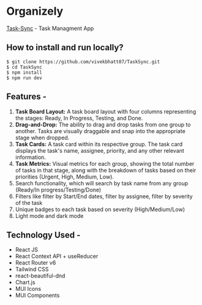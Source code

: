# Organizely

[Task-Sync](https://task-sync-rho.vercel.app/) - Task Managment App

## How to install and run locally?

```
$ git clone https://github.com/vivekbhatt07/TaskSync.git
$ cd TaskSync
$ npm install
$ npm run dev
```

## Features -

1. **Task Board Layout:** A task board layout with four columns representing the stages: Ready, In Progress, Testing, and Done.
2. **Drag-and-Drop:** The ability to drag and drop tasks from one group to another. Tasks are visually draggable and snap into the appropriate stage when dropped.
3. **Task Cards:** A task card within its respective group. The task card displays the task's name, assignee, priority, and any other relevant information.
4. **Task Metrics:** Visual metrics for each group, showing the total number of tasks in that stage, along with the breakdown of tasks based on their priorities (Urgent, High, Medium, Low).
5. Search functionality, which will search by task name from any group (Ready/In progress/Testing/Done)
6. Filters like filter by Start/End dates, filter by assignee, filter by severity of the task
7. Unique badges to each task based on severity (High/Medium/Low)
8. Light mode and dark mode

## Technology Used -

- React JS
- React Context API + useReducer
- React Router v6
- Tailwind CSS
- react-beautiful-dnd
- Chart.js
- MUI Icons
- MUI Components

